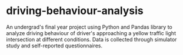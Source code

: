 # driving-behaviour-analysis
An undergrad's final year project using Python and Pandas library to analyze driving behaviour of driver's approaching a yellow traffic light intersection at different conditions. Data is collected through simulator study and self-reported questionnaires.
